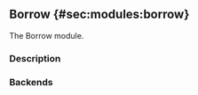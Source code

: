 ## Borrow {#sec:modules:borrow}

The Borrow module.
### Description

<!-- Description of the module -->

### Backends

<!-- Backends the module supports including links to external resources -->

